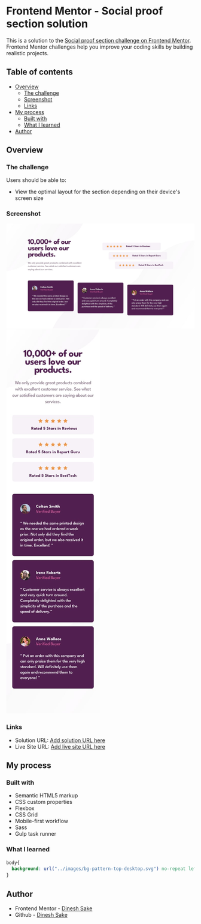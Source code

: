 # Frontend Mentor - Social proof section solution

This is a solution to the [Social proof section challenge on Frontend Mentor](https://www.frontendmentor.io/challenges/social-proof-section-6e0qTv_bA). Frontend Mentor challenges help you improve your coding skills by building realistic projects.

## Table of contents

- [Overview](#overview)
  - [The challenge](#the-challenge)
  - [Screenshot](#screenshot)
  - [Links](#links)
- [My process](#my-process)
  - [Built with](#built-with)
  - [What I learned](#what-i-learned)
- [Author](#author)

## Overview

### The challenge

Users should be able to:

- View the optimal layout for the section depending on their device's screen size

### Screenshot

![](./design/desktop-design.jpg)
![](./design/mobile-design.jpg)

### Links

- Solution URL: [Add solution URL here](https://github.com/Nrupatungan/social-proof-section-master)
- Live Site URL: [Add live site URL here](https://nrupatungan.github.io/social-proof-section-master/)

## My process

### Built with

- Semantic HTML5 markup
- CSS custom properties
- Flexbox
- CSS Grid
- Mobile-first workflow
- Sass
- Gulp task runner

### What I learned

```css
body{
  background: url("../images/bg-pattern-top-desktop.svg") no-repeat left top, url("../images/bg-pattern-bottom-desktop.svg") no-repeat right bottom;
}
```

## Author

- Frontend Mentor - [Dinesh Sake](https://www.frontendmentor.io/profile/Nrupatungan)
- Github - [Dinesh Sake](https://github.com/Nrupatungan)